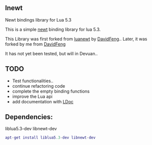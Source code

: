 lnewt
----
Newt bindings library for Lua 5.3

This is a simple [newt][newt] binding library for lua 5.3.

This Library was first forked from [luanewt][luanewt] by [DavidFeng][1st_fork]..
Later, it was forked by me from [DavidFeng][1st_fork]

It has not yet been tested, but will in Devuan..

## TODO

* Test functionalities..
* continue refactoring code
* complete the empty binding functions
* improve the Lua api
* add documentation with [LDoc][LDoc]

Dependencies:
----
liblua5.3-dev libnewt-dev

```lua
apt-get install liblua5.3-dev libnewt-dev
```

[newt]: https://en.wikipedia.org/wiki/Newt_(programming_library)
[luanewt]: https://github.com/SnarkyClark/luanewt
[1st_fork]: https://github.com/DavidFeng/lnewt
[LDoc]: https://github.com/stevedonovan/LDoc
